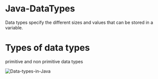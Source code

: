 # Java-DataTypes
Data types specify the different sizes and values that can be stored in a variable.

# Types of data types
primitive and non primitive data types


![Data-types-in-Java](https://github.com/akshayaachu5169/Project1-Java-DataTypes/assets/112376913/d8afd1c9-a3a5-4c31-a24a-679ab0faf543)
